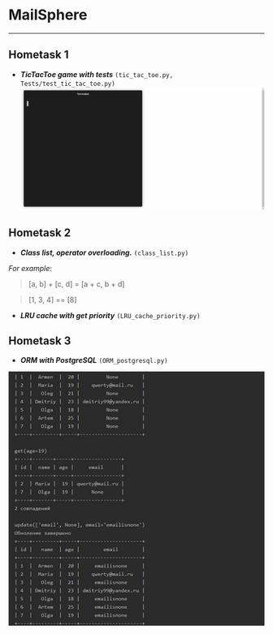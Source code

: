 # MailSphere
***
## Hometask 1
+ ***TicTacToe game with tests*** `(tic_tac_toe.py, Tests/test_tic_tac_toe.py)`
![](https://github.com/Armenqaa/MailSphere/blob/master/img/tictactoe.gif)
## Hometask 2
+ ***Class list, operator overloading.*** `(class_list.py)`

*For example:*
>[a, b] + [c, d] = [a + c, b + d]

>[1, 3, 4] == [8]

+ ***LRU cache with get priority*** `(LRU_cache_priority.py)`
## Hometask 3
+ ***ORM with PostgreSQL*** `(ORM_postgresql.py)`

![](https://github.com/Armenqaa/MailSphere/blob/master/img/ORM_postgresql.jpg)
